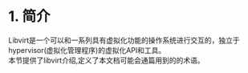 # 1. 简介
Libvirt是一个可以和一系列具有虚拟化功能的操作系统进行交互的，独立于hypervisor(虚拟化管理程序)的虚拟化API和工具。  
本节提供了libvirt介绍,定义了本文档可能会通篇用到的的术语。